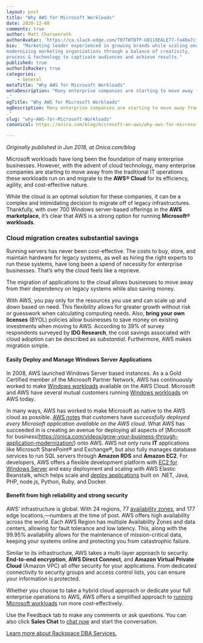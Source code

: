 ```yaml
---
layout: post
title: "Why AWS for Microsoft Workloads"
date: 2020-12-08
comments: true
author: Matt Charoenrath
authorAvatar: 'https://ca.slack-edge.com/T07TWTBTP-U0118EALE77-fa48a7c11b02-72'
bio:  "Marketing leader experienced in growing brands while scaling and 
modernizing marketing organizations through a balance of creativity, 
process & technology to captivate audiences and achieve results."
published: true
authorIsRacker: true
categories:
    - General
metaTitle: "Why AWS for Microsoft Workloads"
metaDescription: "Many enterprise companies are starting to move away from the traditional IT operations these workloads run on and migrate to the AWS Cloud for its efficiency, agility, and cost-effective nature.
."
ogTitle: "Why AWS for Microsoft Workloads"
ogDescription: Many enterprise companies are starting to move away from the traditional IT operations these workloads run on and migrate to the AWS Cloud for its efficiency, agility, and cost-effective nature.
."
slug: "why-AWS-for-Microsoft-Workloads"
canonical: https://onica.com/blog/microsoft-on-aws/why-aws-for-microsoft-workloads/

---
```


*Originally published in Jun 2018, at Onica.com/blog*

Microsoft workloads have long been the foundation of many enterprise businesses. However, with the advent of cloud technology, many enterprise companies are starting to move away from the traditional IT operations these workloads run on and migrate to the **AWS&reg; Cloud** for its efficiency, agility, and cost-effective nature.

<!--more-->

While the cloud is an optimal solution for these companies, it can be a complex and intimidating decision to migrate off of legacy infrastructures. Thankfully, with over 700 Windows server-based offerings in the **AWS marketplace**, it’s clear that AWS is a strong option for running **Microsoft&reg; workloads**.

### Cloud migration creates substantial savings

Running servers has never been cost-effective. The costs to buy, store, and maintain hardware for legacy systems, as well as hiring the right experts to run these systems, have long been a spend of necessity for enterprise businesses. That’s why the cloud feels like a reprieve. 

The migration of applications to the cloud allows businesses to move away from their dependency on legacy systems while also saving money.

With AWS, you pay only for the resources you use and can scale up and down based on need. 
This flexibility allows for greater growth without risk or guesswork when calculating computing needs. 
Also, **bring your own licenses** (BYOL) policies allow businesses to save money on existing investments when moving to AWS. According to 39% of survey respondents surveyed by **IDG Research**, the cost savings associated with cloud adoption can be described as *substantial*. Furthermore, AWS makes migration simple.

#### Easily Deploy and Manage Windows Server Applications
In 2008, AWS launched Windows Server based instances. As a a Gold Certified member of the Microsoft Partner Network, AWS has continuously worked to make [Windows workloads](https://onica.com/blog/microsoft-on-aws/why-aws-for-microsoft-workloads/) available on the AWS Cloud. Microsoft and AWS have several mutual customers running [Windows workloads](https://onica.com/blog/microsoft-on-aws/why-aws-for-microsoft-workloads/) on AWS today.

In many ways, AWS has worked to make Microsoft as native to the AWS cloud as possible. [AWS notes](https://aws.amazon.com/windows/faq/) that customers have *successfully deployed every Microsoft application available on the AWS cloud*. What AWS has succeeded in is creating an avenue for deploying all aspects of [Microsoft for business(https://onica.com/videos/grow-your-business-through-application-modernization/) onto AWS. AWS not only runs **IT** applications like Microsoft SharePoint&reg; and Exchange&reg;, but also fully manages database services to run SQL servers through **Amazon RDS** and **Amazon EC2**. For developers, AWS offers a flexible development platform with [EC2 for Windows Server](https://onica.com/blog/onica-achieves-amazon-ec2-for-microsoft-windows-server-partner-status/) and easy deployment and scaling with AWS Elastic Beanstalk, which helps scale and [deploy applications](https://onica.com/blog/running-windows-workloads-net-applications-aws-webinar/) built on .NET, Java, PHP, node.js, Python, Ruby, and Docker.

#### Benefit from high reliability and strong security

AWS’ infrastructure is global. With 24 regions, 77 [availability zones](https://onica.com/blog/should-i-build-a-multi-region-architecture-in-aws/), and 177 edge locations,&mdash;numbers at the time of post. AWS offers high availability across the world. Each AWS Region has multiple Availability Zones and data centers, allowing for fault tolerance and low latency. This, along with the 99.95% availability allows for the maintenance of mission-critical data, keeping your systems online and protecting you from catastrophic failure.

Similar to its infrastructure, AWS takes a multi-layer approach to security. **End-to-end encryption**, **AWS Direct Connect**, and **Amazon Virtual Private Cloud** (Amazon VPC) all offer security for your applications. From dedicated connectivity to security groups and access control lists, you can ensure your information is protected.

Whether you choose to take a hybrid cloud approach or dedicate your full enterprise operations to AWS, AWS offers a simplified approach to [running Microsoft workloads](https://onica.com/services/application-modernization/) run more cost-effectively.

Use the Feedback tab to make any comments or ask questions. You can also click
**Sales Chat** to [chat now](https://www.rackspace.com/) and start the conversation.

<a class="cta blue" id="cta" href="https://www.rackspace.com/data/dba-services">Learn more about Rackspace DBA Services.</a>
